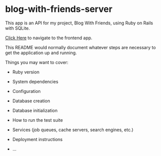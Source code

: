 # blog-with-friends-server

This app is an API for my project, Blog With Friends, using Ruby on Rails with SQLite.

[Click Here](https://github.com/dcalhoun286/blog-with-friends-frontend) to navigate to the frontend app.

This README would normally document whatever steps are necessary to get the
application up and running.

Things you may want to cover:

* Ruby version

* System dependencies

* Configuration

* Database creation

* Database initialization

* How to run the test suite

* Services (job queues, cache servers, search engines, etc.)

* Deployment instructions

* ...
